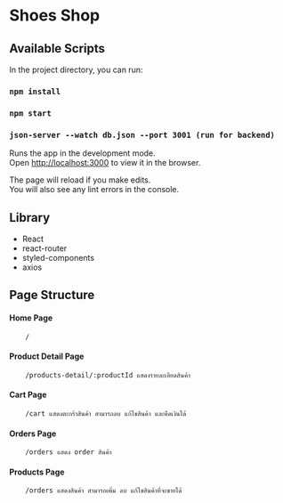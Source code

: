 # Shoes Shop
    
## Available Scripts

In the project directory, you can run:

### `npm install`
### `npm start`
### `json-server --watch db.json --port 3001 (run for backend)` 

Runs the app in the development mode.\
Open [http://localhost:3000](http://localhost:3000) to view it in the browser.

The page will reload if you make edits.\
You will also see any lint errors in the console.

## Library
- React
- react-router
- styled-components
- axios

## Page Structure
#### Home Page
```
    / 
```
#### Product Detail Page
```
    /products-detail/:productId แสดงรายละเอียดสินค้า
```
#### Cart Page
```
    /cart แสดงตะกร้าสินค้า สามารถลบ แก้ไขสินค้า และคืดเงินได้
```
#### Orders Page
```
    /orders แสดง order สินค้า
```
#### Products Page
```
    /orders แสดงสินค้า สามารถเพิ่ม ลบ แก้ไขสินค้าที่จะขายได้
```

